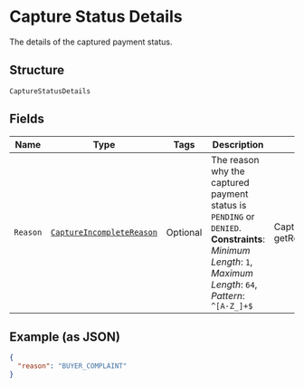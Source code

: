 
# Capture Status Details

The details of the captured payment status.

## Structure

`CaptureStatusDetails`

## Fields

| Name | Type | Tags | Description | Getter | Setter |
|  --- | --- | --- | --- | --- | --- |
| `Reason` | [`CaptureIncompleteReason`](../../doc/models/capture-incomplete-reason.md) | Optional | The reason why the captured payment status is `PENDING` or `DENIED`.<br>**Constraints**: *Minimum Length*: `1`, *Maximum Length*: `64`, *Pattern*: `^[A-Z_]+$` | CaptureIncompleteReason getReason() | setReason(CaptureIncompleteReason reason) |

## Example (as JSON)

```json
{
  "reason": "BUYER_COMPLAINT"
}
```

